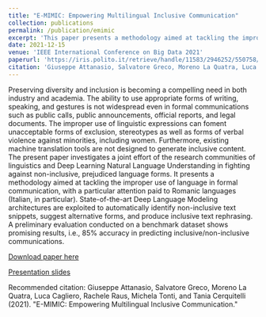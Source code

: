 ```yaml
---
title: "E-MIMIC: Empowering Multilingual Inclusive Communication"
collection: publications
permalink: /publication/emimic
excerpt: 'This paper presents a methodology aimed at tackling the improper use of language informal communication. State-of-the-art Deep Language Modeling architectures are exploited to automatically identify non-inclusive text snippets, suggest alternative forms, and produce inclusive text rephrasing. '
date: 2021-12-15
venue: 'IEEE International Conference on Big Data 2021'
paperurl: 'https://iris.polito.it/retrieve/handle/11583/2946252/550758/E_MIMIC.pdf'
citation: 'Giuseppe Attanasio, Salvatore Greco, Moreno La Quatra, Luca Cagliero, Rachele Raus, Michela Tonti, and Tania Cerquitelli (2021). "E-MIMIC: Empowering Multilingual Inclusive Communication."'
---
```

Preserving diversity and inclusion is becoming a compelling need in both industry and academia. The ability to use appropriate forms of writing, speaking, and gestures is not widespread even in formal communications such as public calls, public announcements, official reports, and legal documents. The improper use of linguistic expressions can foment unacceptable forms of exclusion, stereotypes as well as forms of verbal violence against minorities, including women. Furthermore, existing machine translation tools are not designed to generate inclusive content.
The present paper investigates a joint effort of the research communities of linguistics and Deep Learning Natural Language Understanding in fighting against non-inclusive, prejudiced language forms. It presents a methodology aimed at tackling the improper use of language in formal communication, with a particular attention paid to Romanic languages (Italian, in particular). State-of-the-art Deep Language Modeling architectures are exploited to automatically identify non-inclusive text snippets, suggest alternative forms, and produce inclusive text rephrasing. A preliminary evaluation conducted on a benchmark dataset shows promising results, i.e., 85% accuracy in predicting inclusive/non-inclusive communications.

[Download paper here](https://iris.polito.it/retrieve/handle/11583/2946252/550758/E_MIMIC.pdf)

[Presentation slides](https://dbdmg.polito.it/e-mimic/images/E-MIMIC_slides.pdf)

Recommended citation: Giuseppe Attanasio, Salvatore Greco, Moreno La Quatra, Luca Cagliero, Rachele Raus, Michela Tonti, and Tania Cerquitelli (2021). "E-MIMIC: Empowering Multilingual Inclusive Communication."
